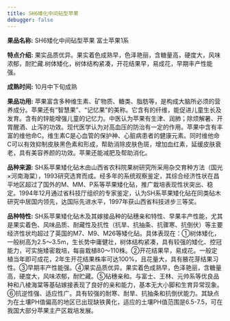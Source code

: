```yaml
---
title: SH6矮化中间砧型苹果
debugger: false
---
```


**果品名称:** SH6矮化中间砧型苹果 富士苹果1系

**特点介绍:** 果实品质优异。果实着色成熟早，色泽艳丽，含糖量高，硬度大，风味浓郁，耐贮藏.树体矮化，树体结构紧凑，开花结果早，易成花，早期丰产性能强。

**成熟时间:** 10月中下旬成熟

**果品功用:** 苹果富含多种维生素、矿物质、糖类、脂肪等，是构成大脑所必须的营养成分。苹果还有“智慧果”、“记忆果”的美称。它含有的纤维，能促进儿童生长及发育。含有的锌能增强儿童的记忆力。中医认为苹果有生津、润肺；除烦解暑、开胃醒酒、止泻的功效。现代医学认为对高血压的防治有一定的作用。苹果中含有丰富的维他命C。维生素C是心血管的保护神、心脏病患者的健康元素。同时维他命C可以有效抑制皮肤黑色素和形成，帮助消除皮肤色斑，增加血红素，延缓皮肤衰老，具有美容养颜的功效。苹果还能减肥及帮助消化。

**品种来源:** SH系苹果矮化砧木由山西省农科院果树研究所采用杂交育种方法（国光×河南海棠），1993研究选育而成。经多年的系统观察鉴定，其综合经济性状在昌平地区超过了国外的M、MM、P系等苹果矮化砧，推广栽培表现性状突出、稳定。1994年12月通过省科技厅组织的专家鉴定，认为SH系苹果矮化砧在同类砧木研究中居国内领先，达国际先进水平，1997年获山西省科技进步三等奖。

**品种特性:** SH系苹果矮化砧木及其嫁接品种的砧穗亲和特性、早果丰产性能，尤其是果实着色、风味品质、耐藏性及抗性（抗旱、抗抽条、抗骤寒、抗倒伏）等主要经济性状均超过了英国的M7、M9、M26等矮化砧。具体表现在：①树体矮化，一般树高为2.5～3.5m，生长势中庸健壮，树体结构紧凑，具有较强的矮化、控冠能力，可实施矮密栽培，每亩栽植80～110株。②开花结果早，易成花。一般定植当年即可成花，2年生开花结果株率可达100%，且花量大，具有腋花芽结果习性。③早期丰产性能强。④果实品质优异。果实着色成熟早，色泽艳丽，含糖量高，硬度大，风味浓郁，耐贮藏。⑤砧穗亲和。与富士、王林、元帅系等优良品种和八棱海棠等基砧嫁接表现了良好的亲和能力，基本无大小脚和生育异常现象。⑥抗逆性强、适应性广。具有较强的耐寒、耐旱、抗抽条和抗倒伏能力。其缺点为在土壤PH值偏高的地区已出现缺铁黄化，适应的土壤PH值范围是6.5-7.5，可在我国大部分苹果主产区栽培发展。
